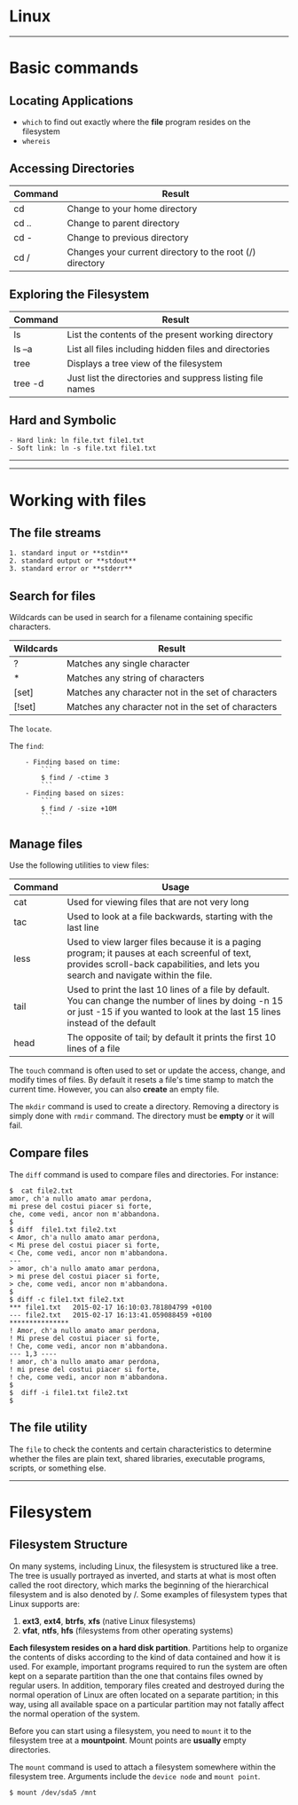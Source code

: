 # Linux
----
# Basic commands
## Locating Applications
- ``which`` to find out exactly where the __file__ program resides on the filesystem
- ``whereis`` 

## Accessing Directories
|Command|Result|
|-------|-----------|
|cd 	|Change to your home directory|
|cd ..|Change to parent directory|
|cd - |Change to previous directory|
|cd /	|Changes your current directory to the root (/) directory|

## Exploring the Filesystem
|Command|Result|
|-------|-----------|
|ls 	  |List the contents of the present working directory|
|ls –a  |List all files including hidden files and directories|
|tree   |Displays a tree view of the filesystem|
|tree -d|Just list the directories and suppress listing file names|

## Hard and Symbolic
    - Hard link: ln file.txt file1.txt 
    - Soft link: ln -s file.txt file1.txt

---
---
# Working with files
## The file streams
    1. standard input or **stdin**
    2. standard output or **stdout**
    3. standard error or **stderr**
## Search for files
Wildcards can be used in search for a filename containing specific characters.

|Wildcards|Result|
|---------|-----------|
|?     |Matches any single character|
|*     |Matches any string of characters|
|[set] |Matches any character not in the set of characters|
|[!set]|Matches any character not in the set of characters|

The ``locate``.

The ``find``:
```
    - Finding based on time:
        ```
        $ find / -ctime 3
        ```
    - Finding based on sizes:
        ```
        $ find / -size +10M
        ```    
```

## Manage files
Use the following utilities to view files:

|Command|Usage|
|:-------|-----------|
|cat  |Used for viewing files that are not very long|
|tac  |Used to look at a file backwards, starting with the last line|
|less |Used to view larger files because it is a paging program; it pauses at each screenful of text, provides scroll-back capabilities, and lets you search and navigate within the file.|
|tail |Used to print the last 10 lines of a file by default. You can change the number of lines by doing -n 15 or just -15 if you wanted to look at the last 15 lines instead of the default|
|head |The opposite of tail; by default it prints the first 10 lines of a file|

The ``touch`` command is often used to set or update the access, change, and modify times of files. By default it resets a file's time stamp to match the current time.
However, you can also __create__ an empty file.

The ``mkdir`` command is used to create a directory. Removing a directory is simply done with ``rmdir`` command. The directory must be __empty__ or it will fail.

## Compare files 
The ``diff`` command is used to compare files and directories.
For instance:
```
$  cat file2.txt
amor, ch'a nullo amato amar perdona,
mi prese del costui piacer si forte,
che, come vedi, ancor non m'abbandona.
$ 
$ diff  file1.txt file2.txt
< Amor, ch'a nullo amato amar perdona,
< Mi prese del costui piacer si forte,
< Che, come vedi, ancor non m'abbandona.
---
> amor, ch'a nullo amato amar perdona,
> mi prese del costui piacer si forte,
> che, come vedi, ancor non m'abbandona.
$ 
$ diff -c file1.txt file2.txt
*** file1.txt   2015-02-17 16:10:03.781804799 +0100
--- file2.txt   2015-02-17 16:13:41.059088459 +0100
***************
! Amor, ch'a nullo amato amar perdona,
! Mi prese del costui piacer si forte,
! Che, come vedi, ancor non m'abbandona.
--- 1,3 ----
! amor, ch'a nullo amato amar perdona,
! mi prese del costui piacer si forte,
! che, come vedi, ancor non m'abbandona.
$ 
$  diff -i file1.txt file2.txt
$ 
```
## The file utility 

The ``file`` to check  the contents and certain characteristics to determine whether the files are plain text, shared libraries, executable programs, scripts, or something else.

---
# Filesystem

## Filesystem Structure 
On many systems, including Linux, the filesystem is structured like a tree. The tree is usually portrayed as inverted, and starts at what is most often called the root directory, which marks the beginning of the hierarchical filesystem and is also denoted by /.
Some examples of filesystem types that Linux supports are:
1. **ext3**, **ext4**, **btrfs**, **xfs** (native Linux filesystems)
2. **vfat**, **ntfs**, **hfs** (filesystems from other operating systems) 

**Each filesystem resides on a hard disk partition**. Partitions help to organize the contents of disks according to the kind of data contained and how it is used. For example, important programs required to run the system are often kept on a separate partition than the one that contains files owned by regular users. In addition, temporary files created and destroyed during the normal operation of Linux are often located on a separate partition; in this way, using all available space on a particular partition may not fatally affect the normal operation of the system. 

Before you can start using a filesystem, you need to ``mount`` it to the filesystem tree at a **mountpoint**. Mount points are __usually__ empty directories. 

The ``mount`` command is used to attach a filesystem somewhere within the filesystem tree. Arguments include the ``device node`` and ``mount point``.

``` $ mount /dev/sda5 /mnt ```






